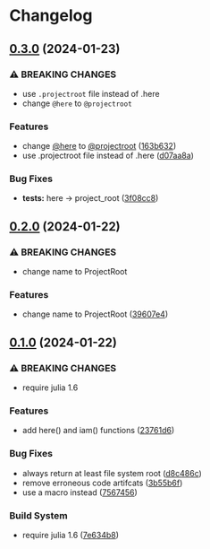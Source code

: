 # Changelog

## [0.3.0](https://github.com/jolars/ProjectRoot.jl/compare/v0.2.0...v0.3.0) (2024-01-23)

### ⚠ BREAKING CHANGES

- use `.projectroot` file instead of .here
- change `@here` to `@projectroot`

### Features

- change [@here](https://github.com/here) to [@projectroot](https://github.com/projectroot) ([163b632](https://github.com/jolars/ProjectRoot.jl/commit/163b632868edcefb8439883cacf9d20cd9cd522e))
- use .projectroot file instead of .here ([d07aa8a](https://github.com/jolars/ProjectRoot.jl/commit/d07aa8ac39834e2e42de6b9f5068f198fa3618bb))

### Bug Fixes

- **tests:** here -> project_root ([3f08cc8](https://github.com/jolars/ProjectRoot.jl/commit/3f08cc85da9f5bdee6fe702d76b4f8388ac3545f))

## [0.2.0](https://github.com/jolars/ProjectRoot.jl/compare/v0.1.0...v0.2.0) (2024-01-22)

### ⚠ BREAKING CHANGES

- change name to ProjectRoot

### Features

- change name to ProjectRoot ([39607e4](https://github.com/jolars/ProjectRoot.jl/commit/39607e428af54ba1b7b653a08e42b99b1b21a8ba))

## [0.1.0](https://github.com/jolars/ProjectRoot.jl/compare/v0.0.1...v0.1.0) (2024-01-22)

### ⚠ BREAKING CHANGES

- require julia 1.6

### Features

- add here() and iam() functions ([23761d6](https://github.com/jolars/ProjectRoot.jl/commit/23761d66e00d0cc0f38567762daebf04c83a74fd))

### Bug Fixes

- always return at least file system root ([d8c486c](https://github.com/jolars/ProjectRoot.jl/commit/d8c486c5355402d422a9ca071f157bda4d9b1125))
- remove erroneous code artifcats ([3b55b6f](https://github.com/jolars/ProjectRoot.jl/commit/3b55b6f16051cb261eb3cd7f5d72ab07b711df7f))
- use a macro instead ([7567456](https://github.com/jolars/ProjectRoot.jl/commit/756745663ffa237a86009d3149d8925dd62916cd))

### Build System

- require julia 1.6 ([7e634b8](https://github.com/jolars/ProjectRoot.jl/commit/7e634b867310b1142917fb84c2c9ea68f4d6b034))
